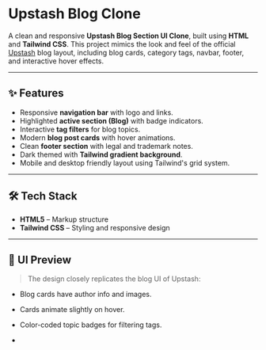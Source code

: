 #  Upstash Blog Clone

A clean and responsive **Upstash Blog Section UI Clone**, built using **HTML** and **Tailwind CSS**. This project mimics the look and feel of the official [Upstash](https://upstash.com/blog) blog layout, including blog cards, category tags, navbar, footer, and interactive hover effects.

---

## ✨ Features

- Responsive **navigation bar** with logo and links.
- Highlighted **active section (Blog)** with badge indicators.
- Interactive **tag filters** for blog topics.
- Modern **blog post cards** with hover animations.
- Clean **footer section** with legal and trademark notes.
- Dark themed with **Tailwind gradient background**.
- Mobile and desktop friendly layout using Tailwind's grid system.

---

## 🛠️ Tech Stack

- **HTML5** – Markup structure
- **Tailwind CSS** – Styling and responsive design

---

## 📸 UI Preview

> The design closely replicates the blog UI of Upstash:
- Blog cards have author info and images.
- Cards animate slightly on hover.
- Color-coded topic badges for filtering tags.

-


